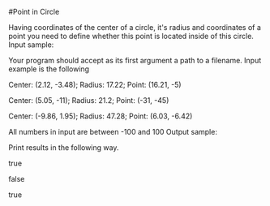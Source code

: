 #Point in Circle

 Having coordinates of the center of a circle, it's radius and coordinates of a point you need to define whether this point is located inside of this circle.
Input sample:

Your program should accept as its first argument a path to a filename. Input example is the following

Center: (2.12, -3.48); Radius: 17.22; Point: (16.21, -5)

Center: (5.05, -11); Radius: 21.2; Point: (-31, -45)

Center: (-9.86, 1.95); Radius: 47.28; Point: (6.03, -6.42)

All numbers in input are between -100 and 100
Output sample:

Print results in the following way.

true

false

true

